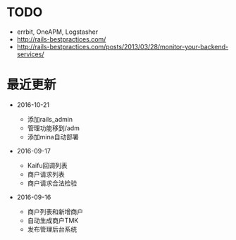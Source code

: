 # TODO
  * errbit, OneAPM, Logstasher
  * http://rails-bestpractices.com/
  * http://rails-bestpractices.com/posts/2013/03/28/monitor-your-backend-services/

# 最近更新

* 2016-10-21
  * 添加rails_admin
  * 管理功能移到/adm
  * 添加mina自动部署

* 2016-09-17
  * Kaifu回调列表
  * 商户请求列表
  * 商户请求合法检验


* 2016-09-16
  * 商户列表和新增商户
  * 自动生成商户TMK
  * 发布管理后台系统
